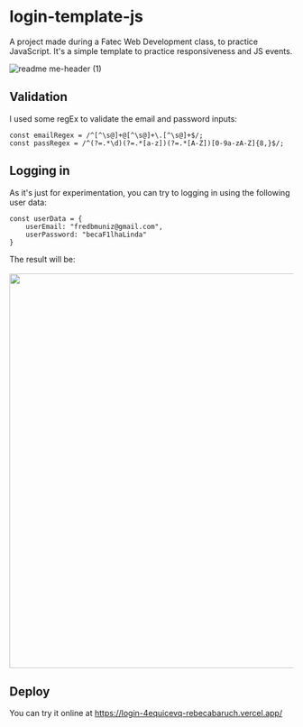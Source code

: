 # login-template-js
A project made during a Fatec Web Development class, to practice JavaScript. It's a simple template to practice responsiveness and JS events.

![readme me-header (1)](https://user-images.githubusercontent.com/71520936/226642439-24469587-fea8-497d-83a9-4196c3582852.svg)

## Validation
I used some regEx to validate the email and password inputs:
```
const emailRegex = /^[^\s@]+@[^\s@]+\.[^\s@]+$/;
const passRegex = /^(?=.*\d)(?=.*[a-z])(?=.*[A-Z])[0-9a-zA-Z]{8,}$/;
```

## Logging in
As it's just for experimentation, you can try to logging in using the following user data:
```
const userData = {
    userEmail: "fredbmuniz@gmail.com",
    userPassword: "becaF1lhaLinda"
}
```

The result will be: <br><br>
<img src="https://user-images.githubusercontent.com/71520936/226647144-465ee4ef-e570-4b36-8dd7-e8c38ccf8ffe.svg" width="700px" />

## Deploy
You can try it online at https://login-4equicevq-rebecabaruch.vercel.app/ 
